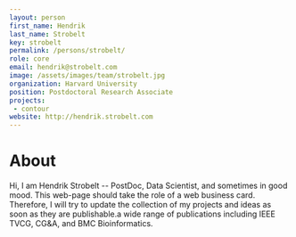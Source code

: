 ```yaml
---
layout: person
first_name: Hendrik
last_name: Strobelt
key: strobelt
permalink: /persons/strobelt/
role: core
email: hendrik@strobelt.com
image: /assets/images/team/strobelt.jpg
organization: Harvard University
position: Postdoctoral Research Associate
projects: 
 - contour
website: http://hendrik.strobelt.com
---
```


# About

Hi, I am Hendrik Strobelt -- PostDoc, Data Scientist, and sometimes in good mood. This web-page should take the role of a web business card. Therefore, I will try to update the collection of my projects and ideas as soon as they are publishable.a wide range of publications including IEEE TVCG, CG&A, and BMC Bioinformatics.